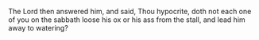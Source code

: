 The Lord then answered him, and said, Thou hypocrite, doth not each one of you on the sabbath loose his ox or his ass from the stall, and lead him away to watering?
